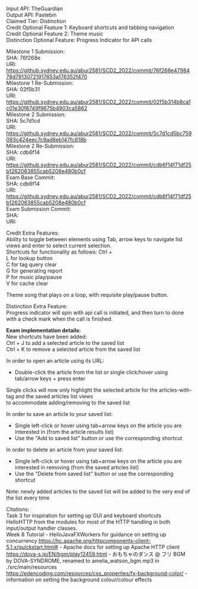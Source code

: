 Input API: TheGuardian <br>
Output API: Pastebin <br> 
Claimed Tier: Distinction <br>
Credit Optional Feature 1: Keyboard shortcuts and tabbing navigation <br>
Credit Optional Feature 2: Theme music <br>
Distinction Optional Feature: Progress Indicator for API calls

Milestone 1 Submission: <br>
    SHA: 76f268e <br>
    URI: https://github.sydney.edu.au/abur2581/SCD2_2022/commit/76f268e4798478d79130721917653a176352f470 <br>
Milestone 1 Re-Submission: <br>
    SHA: 02f5b31 <br>
    URI: https://github.sydney.edu.au/abur2581/SCD2_2022/commit/02f5b314b8ca1c01e30f8749f9675b4903ca5862 <br>
Milestone 2 Submission: <br>
    SHA: 5c7d1cd <br>
    URI: https://github.sydney.edu.au/abur2581/SCD2_2022/commit/5c7d1cd5bc759093c424eec7c9ad8eb147fc818b <br>
Milestone 2 Re-Submission: <br>
    SHA: cdb6f14 <br>
    URI: https://github.sydney.edu.au/abur2581/SCD2_2022/commit/cdb6f14f71df25b1262063855cab5208e480b0cf <br>
Exam Base Commit: <br>
    SHA: cdb6f14 <br>
    URI: https://github.sydney.edu.au/abur2581/SCD2_2022/commit/cdb6f14f71df25b1262063855cab5208e480b0cf <br>
Exam Submission Commit: <br>
    SHA:  <br>
    URI:  <br>

Credit Extra Features:<br>
Ability to toggle between elements using Tab, arrow keys to navigate list views and enter to select current selection. <br>
Shortcuts for functionality as follows: Ctrl + <br>
L for lookup button <br>
C for tag query clear <br>
G for generating report <br>
P for music play/pause <br>
V for cache clear <br>

Theme song that plays on a loop, with requisite play/pause button. <br>

Distinction Extra Feature: <br>
Progress indicator will spin with api call is initiated, and then turn to done with a check mark when the call is finished. <br>

**Exam implementation details:** <br>
New shortcuts have been added: <br>
Ctrl + J to add a selected article to the saved list <br>
Ctrl + K to remove a selected article from the saved list <br>

In order to open an article using its URL: <br> 
- Double-click the article from the list or single click/hover using tab/arrow keys + press enter <br>

Single clicks will now only highlight the selected article for the articles-with-tag and the saved articles list views <br>
to accommodate adding/removing to the saved list <br>

In order to save an article to your saved list: <br>
- Single left-click or hover using tab+arrow keys on the article you are interested in (from the article results list) <br>
- Use the "Add to saved list" button or use the corresponding shortcut <br>

In order to delete an article from your saved list: <br>
 - Single left-click or hover using tab+arrow keys on the article you are interested in removing (from the saved articles list) <br>
 - Use the "Delete from saved list" button or use the corresponding shortcut <br>

Note: newly added articles to the saved list will be added to the very end of the list every time <br>

Citations: <br>
Task 3 for inspiration for setting up GUI and keyboard shortcuts <br>
HelloHTTP from the modules for most of the HTTP handling in both input/output handler classes. <br> 
Week 8 Tutorial - HelloJavaFXWorkers for guidance on setting up concurrency
https://hc.apache.org/httpcomponents-client-5.1.x/quickstart.html# - Apache docs for setting up Apache HTTP client <br> 
https://dova-s.jp/EN/bgm/play12459.html - おもちゃのダンス @ フリ BGM by DOVA-SYNDROME, renamed to amelia_watson_bgm.mp3 in ./src/main/resources <br>
https://edencoding.com/resources/css_properties/fx-background-color/ - information on setting the background colour/colour effects <br>